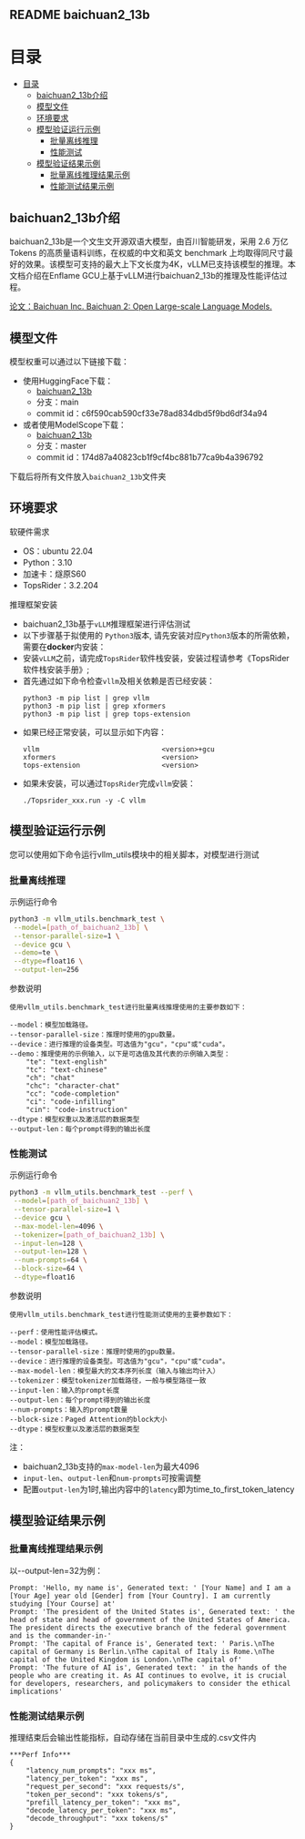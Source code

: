 ## README baichuan2_13b

# 目录

<!-- TOC -->

- [目录](#目录)
  - [baichuan2\_13b介绍](#baichuan2_13b介绍)
  - [模型文件](#模型文件)
  - [环境要求](#环境要求)
  - [模型验证运行示例](#模型验证运行示例)
    - [批量离线推理](#批量离线推理)
    - [性能测试](#性能测试)
  - [模型验证结果示例](#模型验证结果示例)
    - [批量离线推理结果示例](#批量离线推理结果示例)
    - [性能测试结果示例](#性能测试结果示例)

<!-- /TOC -->

## baichuan2_13b介绍



baichuan2_13b是一个文生文开源双语大模型，由百川智能研发，采用 2.6 万亿 Tokens 的高质量语料训练，在权威的中文和英文 benchmark 上均取得同尺寸最好的效果。该模型可支持的最大上下文长度为4K，vLLM已支持该模型的推理。本文档介绍在Enflame GCU上基于vLLM进行baichuan2_13b的推理及性能评估过程。

[论文：Baichuan Inc. Baichuan 2: Open Large-scale Language Models.](https://arxiv.org/abs/2309.10305)

## 模型文件

模型权重可以通过以下链接下载：
- 使用HuggingFace下载：
    - [baichuan2_13b](https://huggingface.co/baichuan-inc/Baichuan2-13B-Base/tree/main)
    - 分支：main
    - commit id：c6f590cab590cf33e78ad834dbd5f9bd6df34a94
- 或者使用ModelScope下载：
    - [baichuan2_13b](https://www.modelscope.cn/models/baichuan-inc/Baichuan2-13B-Base/files)
    - 分支：master
    - commit id：174d87a40823cb1f9cf4bc881b77ca9b4a396792

下载后将所有文件放入`baichuan2_13b`文件夹

## 环境要求

软硬件需求
- OS：ubuntu 22.04
- Python：3.10
- 加速卡：燧原S60
- TopsRider：3.2.204

推理框架安装
- baichuan2_13b基于`vLLM`推理框架进行评估测试
- 以下步骤基于拟使用的 `Python3`版本, 请先安装对应`Python3`版本的所需依赖，需要在**docker**内安装：
- 安装`vLLM`之前，请完成`TopsRider`软件栈安装，安装过程请参考《TopsRider软件栈安装手册》;
- 首先通过如下命令检查`vllm`及相关依赖是否已经安装：
    ```shell
    python3 -m pip list | grep vllm
    python3 -m pip list | grep xformers
    python3 -m pip list | grep tops-extension
    ```
- 如果已经正常安装，可以显示如下内容：
    ```
    vllm                              <version>+gcu
    xformers                          <version>
    tops-extension                    <version>
    ```
- 如果未安装，可以通过`TopsRider`完成`vllm`安装：
    ```shell
    ./Topsrider_xxx.run -y -C vllm
    ```

## 模型验证运行示例

您可以使用如下命令运行vllm_utils模块中的相关脚本，对模型进行测试

### 批量离线推理

示例运行命令

```bash
python3 -m vllm_utils.benchmark_test \
 --model=[path_of_baichuan2_13b] \
 --tensor-parallel-size=1 \
 --device gcu \
 --demo=te \
 --dtype=float16 \
 --output-len=256
```

参数说明

```text
使用vllm_utils.benchmark_test进行批量离线推理使用的主要参数如下：

--model：模型加载路径。
--tensor-parallel-size：推理时使用的gpu数量。
--device：进行推理的设备类型。可选值为"gcu"，"cpu"或"cuda"。
--demo：推理使用的示例输入，以下是可选值及其代表的示例输入类型：
    "te": "text-english"
    "tc": "text-chinese"
    "ch": "chat"
    "chc": "character-chat"
    "cc": "code-completion"
    "ci": "code-infilling"
    "cin": "code-instruction"
--dtype：模型权重以及激活层的数据类型
--output-len：每个prompt得到的输出长度
```

### 性能测试

示例运行命令

```bash
python3 -m vllm_utils.benchmark_test --perf \
 --model=[path_of_baichuan2_13b] \
 --tensor-parallel-size=1 \
 --device gcu \
 --max-model-len=4096 \
 --tokenizer=[path_of_baichuan2_13b] \
 --input-len=128 \
 --output-len=128 \
 --num-prompts=64 \
 --block-size=64 \
 --dtype=float16
```

参数说明

```text
使用vllm_utils.benchmark_test进行性能测试使用的主要参数如下：

--perf：使用性能评估模式。
--model：模型加载路径。
--tensor-parallel-size：推理时使用的gpu数量。
--device：进行推理的设备类型。可选值为"gcu"，"cpu"或"cuda"。
--max-model-len：模型最大的文本序列长度（输入与输出均计入）
--tokenizer：模型tokenizer加载路径，一般与模型路径一致
--input-len：输入的prompt长度
--output-len：每个prompt得到的输出长度
--num-prompts：输入的prompt数量
--block-size：Paged Attention的block大小
--dtype：模型权重以及激活层的数据类型
```
注：
- baichuan2_13b支持的`max-model-len`为最大4096
- `input-len`、`output-len`和`num-prompts`可按需调整
- 配置`output-len`为1时,输出内容中的`latency`即为time_to_first_token_latency

## 模型验证结果示例

### 批量离线推理结果示例

以--output-len=32为例：
```text
Prompt: 'Hello, my name is', Generated text: ' [Your Name] and I am a [Your Age] year old [Gender] from [Your Country]. I am currently studying [Your Course] at'
Prompt: 'The president of the United States is', Generated text: ' the head of state and head of government of the United States of America. The president directs the executive branch of the federal government and is the commander-in-'
Prompt: 'The capital of France is', Generated text: ' Paris.\nThe capital of Germany is Berlin.\nThe capital of Italy is Rome.\nThe capital of the United Kingdom is London.\nThe capital of'
Prompt: 'The future of AI is', Generated text: ' in the hands of the people who are creating it. As AI continues to evolve, it is crucial for developers, researchers, and policymakers to consider the ethical implications'
```

### 性能测试结果示例

推理结束后会输出性能指标，自动存储在当前目录中生成的.csv文件内

```text
***Perf Info***
{
    "latency_num_prompts": "xxx ms",
    "latency_per_token": "xxx ms",
    "request_per_second": "xxx requests/s",
    "token_per_second": "xxx tokens/s",
    "prefill_latency_per_token": "xxx ms",
    "decode_latency_per_token": "xxx ms",
    "decode_throughput": "xxx tokens/s"
}
```
